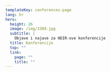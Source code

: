 ```yaml
---
templateKey: conferences-page
lang: hr
hero:
  height: 26
  image: /img/3389.jpg
  subtitle: |
    Objave i najave za HDIR-ove konferencije
  title: Konferencije
  top: ""
  link:
    page: ""
    title: ""
---
```

